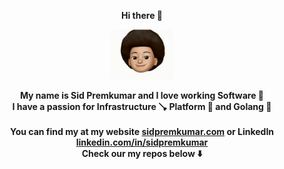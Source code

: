 <p align="center">
    <b>Hi there 👋</b>
</p>

<p align="center">
  <img src="src/memoji.gif" width=100/>
</p>

<p align="center">
    <b>My name is Sid Premkumar and I love working Software 🦾</b>
    <br/>
    <b>I have a passion for Infrastructure 🪠 Platform 🚉 and Golang 🐹</b>
    <br/>
    <br/>
    <b>You can find my at my website <a href="https://sidpremkumar.com">sidpremkumar.com</a> or LinkedIn <a href="https://www.linkedin.com/in/sidpremkumar/">linkedin.com/in/sidpremkumar</a></b>
    <br/>
    <b>Check our my repos below ⬇️</b>
</p>
